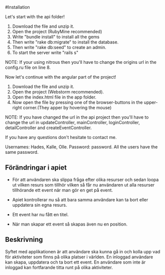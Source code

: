 #Installation

Let's start with the api folder!

1. Download the file and unzip it.
2. Open the project (RubyMine recommended)
3. Write "bundle install" to install all the gems
4. Then write "rake db:migrate" to install the database.
5. Then write "rake db:seed" to create an admin.
6. To start the server write "rails s"

NOTE: If your using nitrous then you'll have to change the origins url in the config.ru file on line 8.

Now let's continue with the angular part of the project!

1. Download the file and unzip it.
2. Open the project (Webstorm recommended).
3. Open the index.html file in the app folder.
4. Now open the file by pressing one of the browser-buttons in the upper-right corner.(They apper by hovering the mouse)

NOTE: If you have changed the url in the api project then you'll have to change the url in updateController, mainController, loginController, detailController and createEventController. 

If you have any questions don't hesitate to contact me.

Usernames: Hades, Kalle, Olle.
Password: password.
All the users have the same password.

## Förändringar i apiet

* För att användaren ska slippa fråga efter olika resurser och sedan loopa ut vilken resurs som tillhör vilken så får nu användaren ut alla resurser tillhörande ett event när man gör en get på event.

* Apiet kontrollerar nu så att bara samma användare kan ta bort eller uppdatera sin egna resurs.

* Ett event har nu fått en titel.

* När man skapar ett event så skapas även nu en position.

## Beskrivning

Syftet med applikationen är att användare ska kunna gå in och kolla upp vad för aktiviteter som finns på olika platser i världen. En inloggad användare kan skapa, uppdatera och ta bort ett event. En användare som inte är inloggad kan fortfarande titta runt på olika aktiviteter.
